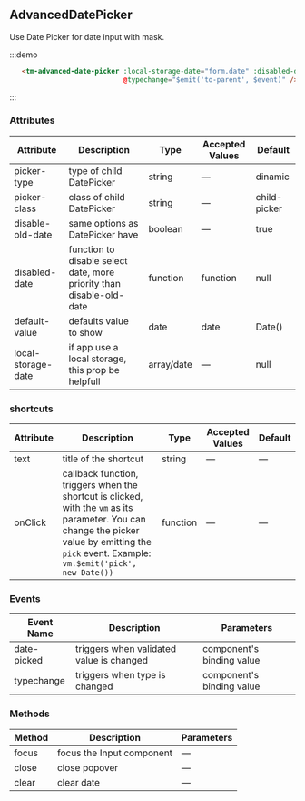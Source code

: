 <script>
  module.exports = {
    data() {
      return {
        form: {
          date: null
        }
      };
    },
    methods: {
      d(date) {
        // console.log("D", date);
        return false;
      }
    }
  };
</script>

<style>
  .tm-picker-panel__content {
      margin: 0;
      padding: 16px 0;
  }
    
  .tm-picker-panel__content table {
      table-layout: fixed;
      width: 100%;
   }
</style>

## AdvancedDatePicker

Use Date Picker for date input with mask.

:::demo

```html
   <tm-advanced-date-picker :local-storage-date="form.date" :disabled-date="d"
                            @typechange="$emit('to-parent', $event)" />                                    
```
:::

### Attributes
| Attribute      | Description          | Type      | Accepted Values       | Default  |
|---------- |-------------- |---------- |--------------------------------  |-------- |
| picker-type | type of child DatePicker | string | — | dinamic |
| picker-class | class of child DatePicker | string | — | child-picker |
| disable-old-date | same options as DatePicker have | boolean | — | true |
| disabled-date | function to disable select date, more priority than disable-old-date | function | function | null |
| default-value | defaults value to show | date | date | Date() |
| local-storage-date | if app use a local storage, this prop be helpfull | array/date | — | null |

### shortcuts
| Attribute      | Description          | Type      | Accepted Values       | Default  |
|---------- |-------------- |---------- |--------------------------------  |-------- |
| text | title of the shortcut | string | — | — |
| onClick | callback function, triggers when the shortcut is clicked, with the `vm` as its parameter. You can change the picker value by emitting the `pick` event. Example: `vm.$emit('pick', new Date())`| function | — | — |


### Events
| Event Name | Description | Parameters |
|---------|--------|---------|
| date-picked | triggers when validated value is changed | component's binding value |
| typechange | triggers when type is changed | component's binding value |

### Methods
| Method | Description | Parameters |
|------|--------|-------|
| focus | focus the Input component | — |
| close | close popover | — |
| clear | clear date | — |

